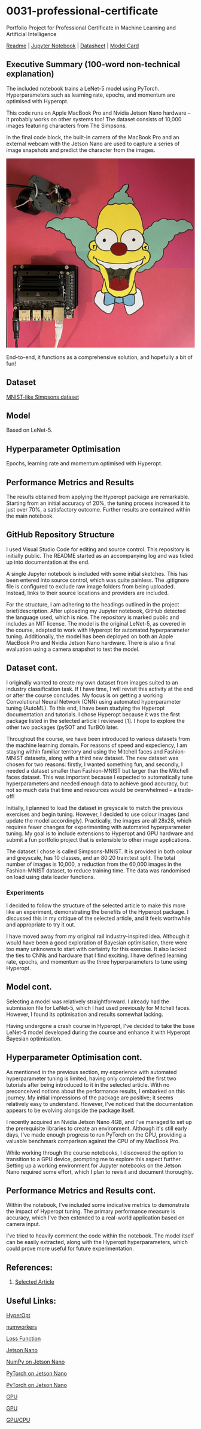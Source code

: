 # 0031-professional-certificate
Portfolio Project for Professional Certificate in Machine Learning and Artificial Intelligence

[Readme](README.md) | [Jupyter Notebook](portfolio-project-submission.ipynb) | [Datasheet](data_sheet.md) | [Model Card](model_card.md)

## Executive Summary (100-word non-technical explanation)
The included notebook trains a LeNet-5 model using PyTorch. Hyperparameters such as learning rate, epochs, and momentum are optimised with Hyperopt.

This code runs on Apple MacBook Pro and Nvidia Jetson Nano hardware – it probably works on other systems too! The dataset consists of 10,000 images featuring characters from The Simpsons.

In the final code block, the built-in camera of the MacBook Pro and an external webcam with the Jetson Nano are used to capture a series of image snapshots and predict the character from the images.

![Physical Setup](jetson-nano-and-camera-and-krusty.jpg)

End-to-end, it functions as a comprehensive solution, and hopefully a bit of fun!

## Dataset
[MNIST-like Simpsons dataset](https://github.com/alvarobartt/simpsons-mnist)

## Model
Based on LeNet-5.

## Hyperparameter Optimisation
Epochs, learning rate and momentum optimised with Hyperopt. 

## Performance Metrics and Results
The results obtained from applying the Hyperopt package are remarkable. Starting from an initial accuracy of 20%, the tuning process increased it to just over 70%, a satisfactory outcome. Further results are contained within the main notebook.

## GitHub Repository Structure
I used Visual Studio Code for editing and source control. This repository is initially public. The README started as an accompanying log and was tidied up into documentation at the end.

A single Jupyter notebook is included with some initial sketches. This has been entered into source control, which was quite painless. The .gitignore file is configured to exclude raw image folders from being uploaded. Instead, links to their source locations and providers are included.

For the structure, I am adhering to the headings outlined in the project brief/description.
After uploading my Jupyter notebook, GitHub detected the language used, which is nice. The repository is marked public and includes an MIT license. The model is the original LeNet-5, as covered in the course, adapted to work with Hyperopt for automated hyperparameter tuning. Additionally, the model has been deployed on both an Apple MacBook Pro and Nvidia Jetson Nano hardware. There is also a final evaluation using a camera snapshot to test the model.

## Dataset cont.
I originally wanted to create my own dataset from images suited to an industry classification task. If I have time, I will revisit this activity at the end or after the course concludes. My focus is on getting a working Convolutional Neural Network (CNN) using automated hyperparameter tuning (AutoML). To this end, I have been studying the Hyperopt documentation and tutorials. I chose Hyperopt because it was the first package listed in the selected article I reviewed [1]. I hope to explore the other two packages (pySOT and TurBO) later.

Throughout the course, we have been introduced to various datasets from the machine learning domain. For reasons of speed and expediency, I am staying within familiar territory and using the Mitchell faces and Fashion-MNIST datasets, along with a third new dataset. The new dataset was chosen for two reasons: firstly, I wanted something fun, and secondly, I needed a dataset smaller than Fashion-MNIST but larger than the Mitchell faces dataset. This was important because I expected to automatically tune hyperparameters and needed enough data to achieve good accuracy, but not so much data that time and resources would be overwhelmed – a trade-off!

Initially, I planned to load the dataset in greyscale to match the previous exercises and begin tuning. However, I decided to use colour images (and update the model accordingly). Practically, the images are all 28x28, which requires fewer changes for experimenting with automated hyperparameter tuning. My goal is to include extensions to Hyperopt and GPU hardware and submit a fun portfolio project that is extensible to other image applications.

The dataset I chose is called Simpsons-MNIST. It is provided in both colour and greyscale, has 10 classes, and an 80:20 train:test split. The total number of images is 10,000, a reduction from the 60,000 images in the Fashion-MNIST dataset, to reduce training time. The data was randomised on load using data loader functions.

### Experiments
I decided to follow the structure of the selected article to make this more like an experiment, demonstrating the benefits of the Hyperopt package. I discussed this in my critique of the selected article, and it feels worthwhile and appropriate to try it out.

I have moved away from my original rail industry-inspired idea. Although it would have been a good exploration of Bayesian optimisation, there were too many unknowns to start with certainty for this exercise. It also lacked the ties to CNNs and hardware that I find exciting. I have defined learning rate, epochs, and momentum as the three hyperparameters to tune using Hyperopt.

## Model cont.
Selecting a model was relatively straightforward. I already had the submission file for LeNet-5, which I had used previously for Mitchell faces. However, I found its optimisation and results somewhat lacking.

Having undergone a crash course in Hyperopt, I've decided to take the base LeNet-5 model developed during the course and enhance it with Hyperopt Bayesian optimisation.

## Hyperparameter Optimisation cont.
As mentioned in the previous section, my experience with automated hyperparameter tuning is limited, having only completed the first two tutorials after being introduced to it in the selected article. With no preconceived notions about the performance results, I embarked on this journey. My initial impressions of the package are positive; it seems relatively easy to understand. However, I've noticed that the documentation appears to be evolving alongside the package itself.

I recently acquired an Nvidia Jetson Nano 4GB, and I've managed to set up the prerequisite libraries to create an environment. Although it's still early days, I've made enough progress to run PyTorch on the GPU, providing a valuable benchmark comparison against the CPU of my MacBook Pro.

While working through the course notebooks, I discovered the option to transition to a GPU device, prompting me to explore this aspect further. Setting up a working environment for Jupyter notebooks on the Jetson Nano required some effort, which I plan to revisit and document thoroughly.

## Performance Metrics and Results cont.
Within the notebook, I've included some indicative metrics to demonstrate the impact of Hyperopt tuning. The primary performance measure is accuracy, which I've then extended to a real-world application based on camera input.

I've tried to heavily comment the code within the notebook. The model itself can be easily extracted, along with the Hyperopt hyperparameters, which could prove more useful for future experimentation.

## References:
1. [Selected Article](https://valohaichirpprod.blob.core.windows.net/papers/duxiaoman.pdf)

## Useful Links:
[HyperOpt](https://github.com/WillKoehrsen/hyperparameter-optimization/blob/master/Introduction%20to%20Bayesian%20Optimization%20with%20Hyperopt.ipynb)

[numworkers](https://discuss.pytorch.org/t/guidelines-for-assigning-num-workers-to-dataloader/813/50)

[Loss Function](https://pytorch.org/tutorials/beginner/introyt/trainingyt.html#loss-function)

[Jetson Nano](https://forums.developer.nvidia.com/t/pytorch-for-jetson/72048)

[NumPy on Jetson Nano](https://github.com/microsoft/vscode-jupyter/wiki/Kernel-crashes-when-using-numpy)

[PyTorch on Jetson Nano](https://pytorch.org/blog/running-pytorch-models-on-jetson-nano/)

[PyTorch on Jetson Nano](https://github.com/dusty-nv/jetson-inference/blob/master/docs/pytorch-transfer-learning.md#mounting=swap)

[GPU](https://developers.redhat.com/learning/learn:openshift-data-science:configure-jupyter-notebook-use-gpus-aiml-modeling/resource/resources:how-examine-gpu-resources-pytorch)

[GPU](https://pytorch.org/tutorials/beginner/blitz/cifar10_tutorial.html#training-on-gpu)

[GPU/CPU](https://stackoverflow.com/questions/77226100/snn-that-works-on-cpu-throws-mismatched-tensor-types-in-nnpack-convolutionoutpu)
